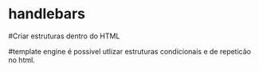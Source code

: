 # handlebars

#Criar estruturas dentro do HTML

#template engine é possivel utlizar estruturas condicionais e de repeticão no html.